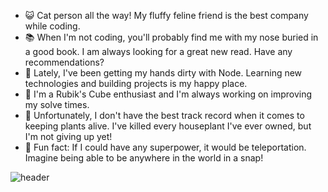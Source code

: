 

<!-- **fs98/fs98** is a ✨ _special_ ✨ repository because its `README.md` (this file) appears on your GitHub profile. -->

<!-- Here are some ideas to get you started: -->

- 😺 Cat person all the way! My fluffy feline friend is the best company while coding.
- 📚 When I'm not coding, you'll probably find me with my nose buried in a good book. I am always looking for a great new read. Have any recommendations?
- 🌱 Lately, I've been getting my hands dirty with Node. Learning new technologies and building projects is my happy place.
- 🧩 I'm a Rubik's Cube enthusiast and I'm always working on improving my solve times.
- 🌿 Unfortunately, I don't have the best track record when it comes to keeping plants alive. I've killed every houseplant I've ever owned, but I'm not giving up yet!
- 🦸‍ Fun fact: If I could have any superpower, it would be teleportation. Imagine being able to be anywhere in the world in a snap!

![header](https://capsule-render.vercel.app/api?type=waving&color=gradient&height=200&section=header&text=Hi%20I'm%20<YourName>&fontSize=40&animation=fadeIn)
